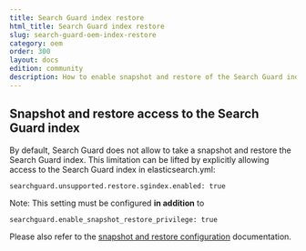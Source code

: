 ```yaml
---
title: Search Guard index restore
html_title: Search Guard index restore
slug: search-guard-oem-index-restore
category: oem
order: 300
layout: docs
edition: community
description: How to enable snapshot and restore of the Search Guard index for regular users.
---
```


<!---
Copyright 2018 floragunn GmbH
-->

## Snapshot and restore access to the Search Guard index

By default, Search Guard does not allow to take a snapshot and restore the Search Guard index. This limitation can be lifted by explicitly allowing access to the Search Guard index in elasticsearch.yml:

```
searchguard.unsupported.restore.sgindex.enabled: true
``` 

Note: This setting must be configured **in addition** to

```
searchguard.enable_snapshot_restore_privilege: true
```

Please also refer to the [snapshot and restore configuration](configuration_snapshots.md) documentation.

